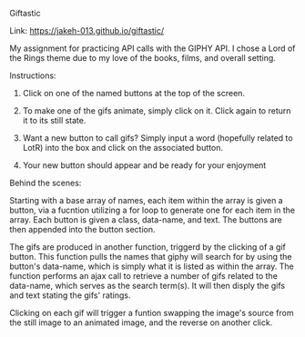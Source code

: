 Giftastic

Link: https://jakeh-013.github.io/giftastic/


My assignment for practicing API calls with the GIPHY API. I chose a Lord of the Rings theme due to my love of the books, films, and overall setting. 


Instructions:

1) Click on one of the named buttons at the top of the screen.

2) To make one of the gifs animate, simply click on it. Click again to return it to its still state.

3) Want a new button to call gifs? Simply input a word (hopefully related to LotR) into the box and         click on the associated button.

4) Your new button should appear and be ready for your enjoyment


Behind the scenes:

Starting with a base array of names, each item within the array is given a button, via a fucntion utilizing a for loop to generate one for each item in the array. Each button is given a class, data-name, and text. The buttons are then appended into the button section. 

The gifs are produced in another function, triggerd by the clicking of a gif button. This function pulls the names that giphy will search for by using the button's data-name, which is simply what it is listed as within the array. The function performs an ajax call to retrieve a number of gifs related to the data-name, which serves as the search term(s). It will then disply the gifs and text stating the gifs' ratings. 

Clicking on each gif will trigger a funtion swapping the image's source from the still image to an animated image, and the reverse on another click.
